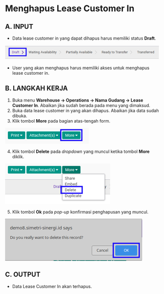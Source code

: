 # Menghapus Lease Customer In

## A. INPUT

* Data lease customer in yang dapat dihapus harus memiliki status **Draft**.

![](../../img/lease-customer-in/status-input-draft.png)

* User yang akan menghapus harus memiliki akses untuk menghapus lease customer in.

## B. LANGKAH KERJA

1. Buka menu **Warehouse -> Operations -> Nama Gudang -> Lease Customer In**. Abaikan jika sudah berada pada menu yang dimaksud.
2. Buka data lease customer in yang akan dihapus. Abaikan jika data sudah dibuka.
3. Klik tombol **More** pada bagian atas-tengah form.

![](../../img/lease-customer-in/tombol-more.png)

4. Klik tombol **Delete** pada *dropdown* yang muncul ketika tombol **More** diklik.

![](../../img/lease-customer-in/tombol-more-delete.png)

5. Klik tombol **Ok** pada *pop-up* konfirmasi penghapusan yang muncul.

![](../../img/lease-customer-in/pop-up-konfirmasi-delete.png)

## C. OUTPUT

* Data Lease Customer In akan terhapus.
